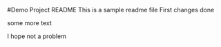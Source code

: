 #Demo Project README
This is a sample readme file
First
changes done

some more text

I hope not a problem
